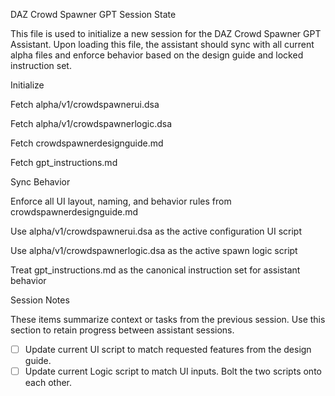 DAZ Crowd Spawner GPT Session State

This file is used to initialize a new session for the DAZ Crowd Spawner GPT Assistant. Upon loading this file, the assistant should sync with all current alpha files and enforce behavior based on the design guide and locked instruction set.

Initialize

Fetch alpha/v1/crowdspawnerui.dsa

Fetch alpha/v1/crowdspawnerlogic.dsa

Fetch crowdspawnerdesignguide.md

Fetch gpt_instructions.md

Sync Behavior

Enforce all UI layout, naming, and behavior rules from crowdspawnerdesignguide.md

Use alpha/v1/crowdspawnerui.dsa as the active configuration UI script

Use alpha/v1/crowdspawnerlogic.dsa as the active spawn logic script

Treat gpt_instructions.md as the canonical instruction set for assistant behavior

Session Notes

These items summarize context or tasks from the previous session. Use this section to retain progress between assistant sessions.


- [ ] Update current UI script to match requested features from the design guide.
- [ ] Update current Logic script to match UI inputs. Bolt the two scripts onto each other.
